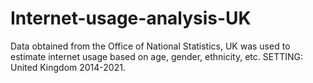 # Internet-usage-analysis-UK
Data obtained from the Office of National Statistics, UK was used to estimate internet usage based on age, gender, ethnicity, etc.
SETTING:
United Kingdom 2014-2021.
